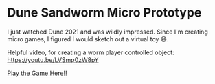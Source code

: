 # Dune Sandworm Micro Prototype
I just watched Dune 2021 and was wildly impressed. Since I'm creating micro games, I figured I would sketch out a virtual toy 😄.

Helpful video, for creating a worm player controlled object: https://youtu.be/LVSmp0zW8pY

[Play the Game Here!!](https://aallbrig.github.io/dune-sandworm-micro-prototype/WebGL/index.html)

